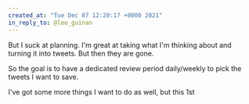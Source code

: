 ```yaml
---
created_at: "Tue Dec 07 12:20:17 +0000 2021"
in_reply_to: @leo_guinan
---
```


But I suck at planning. I'm great at taking what I'm thinking about and turning it into tweets. But then they are gone.

So the goal is to have a dedicated review period daily/weekly to pick the tweets I want to save. 

I've got some more things I want to do as well, but this 1st